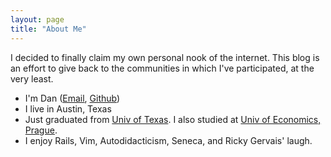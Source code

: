 ```yaml
---
layout: page
title: "About Me"
---
```


I decided to finally claim my own personal nook of the internet. This blog is an effort to give back to the communities in which I've participated, at the very least. 

* I'm Dan ([Email][email], [Github][github])
* I live in Austin, Texas
* Just graduated from [Univ of Texas][ut]. I also studied at [Univ of Economics, Prague][vse].
* I enjoy Rails, Vim, Autodidacticism, Seneca, and Ricky Gervais' laugh.

[email]: mailto:danrodneu@gmail.com
[github]: https://github.com/danneu
[ut]: http://www.utexas.edu/
[vse]: http://en.wikipedia.org/wiki/University_of_Economics,_Prague
[rails]: http://contributors.rubyonrails.org/contributors/dan-neumann/commits
